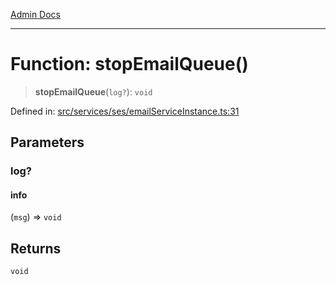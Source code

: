[Admin Docs](/)

***

# Function: stopEmailQueue()

> **stopEmailQueue**(`log?`): `void`

Defined in: [src/services/ses/emailServiceInstance.ts:31](https://github.com/Sourya07/talawa-api/blob/583d62db9438de398bb9012a4a2617e2cb268b08/src/services/ses/emailServiceInstance.ts#L31)

## Parameters

### log?

#### info

(`msg`) => `void`

## Returns

`void`
